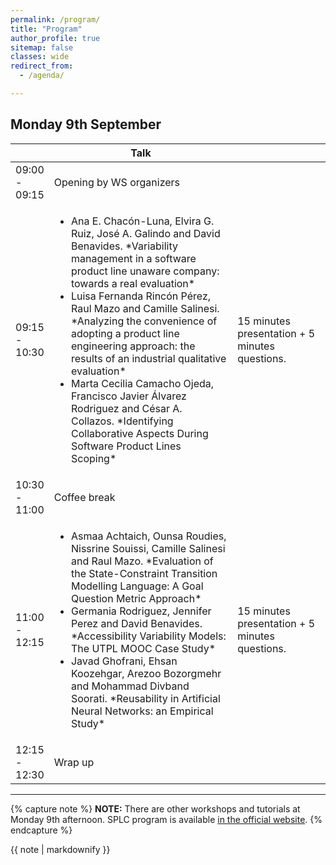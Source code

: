 ```yaml
---
permalink: /program/
title: "Program"
author_profile: true
sitemap: false
classes: wide
redirect_from: 
  - /agenda/

---
```


## Monday 9th September

<table>
<colgroup>
	<col width="10%" />
	<col width="60%" />
	<col width="30%" />
</colgroup>
<thead>
<tr class="header">
	<th></th>
	<th>Talk</th>
	<th></th>
</tr>
</thead>
<tbody>
<tr>
	<td markdown="span">09:00 - 09:15</td>
	<td markdown="span">Opening by WS organizers</td>
	<td></td>
</tr>
<tr>
	<td markdown="span">09:15 - 10:30</td>
	<td><ul>
		<li markdown="span">Ana E. Chacón-Luna, Elvira G. Ruiz, José A. Galindo and David Benavides. *Variability management in a software product line unaware company: towards a real evaluation*</li>
		<li markdown="span">Luisa Fernanda Rincón Pérez, Raul Mazo and Camille Salinesi. *Analyzing the convenience of adopting a product line engineering approach: the results of an industrial qualitative evaluation*</li>
		<li markdown="span">Marta Cecilia Camacho Ojeda, Francisco Javier Álvarez Rodriguez and César A. Collazos. *Identifying Collaborative Aspects During Software Product Lines Scoping*</li>
	</ul></td>
	<td markdown="span">15 minutes presentation + 5 minutes questions.</td>
</tr>
<tr>
	<td markdown="span">10:30 - 11:00</td>
	<td markdown="span">Coffee break</td>
	<td></td>
</tr>
<tr>
	<td markdown="span">11:00 - 12:15</td>
	<td><ul>
		<li markdown="span">Asmaa Achtaich, Ounsa Roudies, Nissrine Souissi, Camille Salinesi and Raul Mazo. *Evaluation of the State-Constraint Transition Modelling Language: A Goal Question Metric Approach*</li>
		<li markdown="span">Germania Rodriguez, Jennifer Perez and David Benavides. *Accessibility Variability Models: The UTPL MOOC Case Study*</li>
		<li markdown="span">Javad Ghofrani, Ehsan Koozehgar, Arezoo Bozorgmehr and Mohammad Divband Soorati. *Reusability in Artificial Neural Networks: an Empirical Study*</li>
	</ul></td>
	<td markdown="span">15 minutes presentation + 5 minutes questions.</td>
</tr>
<tr>
	<td markdown="span">12:15 - 12:30</td>
	<td markdown="span">Wrap up</td>
	<td></td>
</tr>
</tbody>
</table>

<hr/>

{% capture note %}
**NOTE:** There are other workshops and tutorials at Monday 9th afternoon. SPLC program is available [in the official website](https://splc2019.net/program/detailed-program/).
{% endcapture %}
<div class="notice--success">{{ note | markdownify }}</div>
